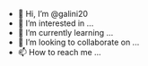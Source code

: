 - 👋 Hi, I’m @galini20
- 👀 I’m interested in ...
- 🌱 I’m currently learning ...
- 💞️ I’m looking to collaborate on ...
- 📫 How to reach me ...

<!---
galini20/galini20 is a ✨ special ✨ repository because its `README.md` (this file) appears on your GitHub profile.
You can click the Preview link to take a look at your changes.
---tsek test
